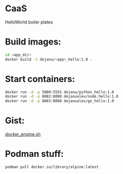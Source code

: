 # CaaS
HelloWorld boiler plates

# Build images:
```bash
cd <app_dir>
docker build -t dejanu/<app>_hello:1.0 .
```

# Start containers:
```bash
docker run -d -p 5000:5555 dejanu/python_hello:1.0
docker run -d -p 8082:8080 dejanualex/node_hello:1.0
docker run -d -p 8083:8080 dejanualex/go_hello:1.0
```
# Gist:

[docker_engine.sh](https://gist.github.com/dejanu/b4e15c76851502660ec1d43d3018b9c0)

# Podman stuff:
```bash
podman pull docker.io/library/alpine:latest
```